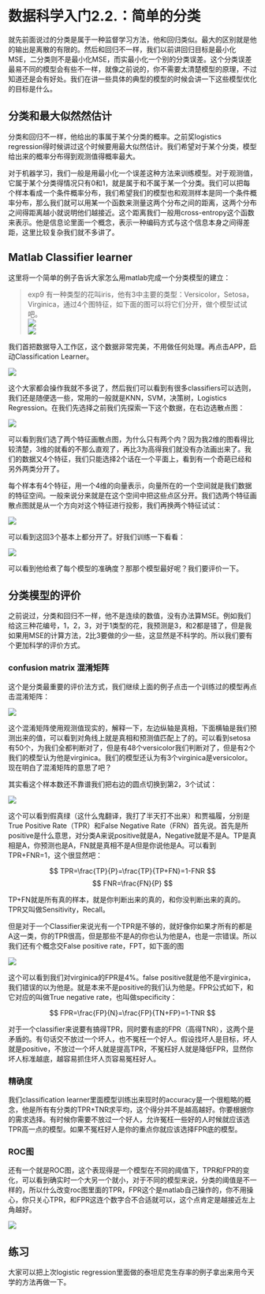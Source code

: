 # 数据科学入门2.2.：简单的分类

<!-- keywords:建模与仿真;讲义;分类;MATLAB;机器学习; -->
<!-- description:初步介绍了分类这中机器学习的方法，介绍了如何在matlab中建立一个分类的模型，介绍了如何评估一个分类模型的好坏，还有一些非类中的重要概念，例如混淆矩阵相关的概念。 -->
<!-- coverimage:![cover](2020-03-03-12-53-03.png) -->

就先前面说过的分类是属于一种监督学习方法，他和回归类似。最大的区别就是他的输出是离散的有限的。然后和回归不一样，我们以前讲回归目标是最小化MSE，二分类则不是最小化MSE，而实最小化一个别的分类误差。这个分类误差最易不同的模型会有些不一样，就像之前说的，你不需要太清楚模型的原理，不过知道还是会有好处。我们在讲一些具体的典型的模型的时候会讲一下这些模型优化的目标是什么。

## 分类和最大似然然估计

分类和回归不一样，他给出的事属于某个分类的概率。之前奖logistics regression得时候讲过这个时候要用最大似然估计。我们希望对于某个分类，模型给出来的概率分布得到观测值得概率最大。

对于机器学习，我们一般是用最小化一个误差这种方法来训练模型。对于观测值，它属于某个分类得情况只有0和1，就是属于和不属于某一个分类。我们可以把每个样本看成一个条件概率分布，我们希望我们的模型也和观测样本是同一个条件概率分布，那么我们就可以用某一个函数来测量这两个分布之间的距离，这两个分布之间得距离越小就说明他们越接近。这个距离我们一般用cross-entropy这个函数来表示。他是信息论里面一个概念，表示一种编码方式与这个信息本身之间得差距，这里比较复杂我们就不多讲了。

## Matlab Classifier learner
这里将一个简单的例子告诉大家怎么用matlab完成一个分类模型的建立：

>exp9 有一种类型的花叫iris，他有3中主要的类型：Versicolor，Setosa，Virginica，通过4个图特征，如下面的图可以将它们分开，做个模型试试吧。  
![](2020-03-03-12-53-03.png)  
![](2020-03-03-12-55-55.png)  

我们首把数据导入工作区，这个数据非常完美，不用做任何处理。再点击APP，启动Classification Learner。

![](2020-03-03-13-30-25.png)

这个大家都会操作我就不多说了，然后我们可以看到有很多classifiers可以选则，我们还是随便选一些，常用的一般就是KNN，SVM，决策树，Logistics Regression。在我们先选择之前我们先探索一下这个数据，在右边选散点图：

![](2020-03-03-15-08-18.png)

可以看到我们选了两个特征画散点图，为什么只有两个内？因为我2维的图看得比较清楚，3维的就看的不那么直观了，再比3为高得我们就没有办法画出来了。我们的数据又4个特征，我们只能选择2个话在一个平面上，看到有一个奇葩已经和另外两类分开了。

每个样本有4个特征，用一个4维的向量表示，向量所在的一个空间就是我们数据的特征空间。一般来说分来就是在这个空间中把这些点区分开。我们选两个特征画散点图就是从一个方向对这个特征进行投影，我们再换两个特征试试：

![](2020-03-03-15-14-53.png)

可以看到这回3个基本上都分开了。好我们训练一下看看： 


![](2020-03-03-15-15-54.png)

可以看到他给煮了每个模型的准确度？那那个模型最好呢？我们要评价一下。

## 分类模型的评价

之前说过，分类和回归不一样，他不是连续的数值，没有办法算MSE。例如我们给这三种花编号，1，2，3，对于1类型的花，我预测是3，和2都是错了，但是我如果用MSE的计算方法，2比3要做的少一些，这显然是不科学的。所以我们要有个更加科学的评价方式。

### confusion matrix 混淆矩阵

这个是分类最重要的评价法方式，我们继续上面的例子点击一个训练过的模型再点击混淆矩阵：

![](2020-03-03-15-56-59.png)

这个混淆矩阵使用观测值现实的，解释一下，左边纵轴是真相，下面横轴是我们预测出来的值，可以看到对角线上就是真相和预测值匹配上了的。可以看到setosa有50个，为我们全都判断对了，但是有48个versicolor我们判断对了，但是有2个我们的模型认为他是virginica。我们的模型还认为有3个virginica是versicolor。现在明白了混淆矩阵的意思了吧？

其实看这个样本数还不靠谱我们把右边的圆点切换到第2，3个试试：

![](2020-03-03-16-12-28.png)

这个可以看到假真绿（这什么鬼翻译，我打了半天打不出来）和贾福履，分别是True Positive Rate（TPR）和False Negative Rate（FRN）首先说。首先是所positive是什么意思，对分类A来说positive就是A，Negative就是不是A。TP是真相是A，你预测也是A，FN就是真相不是A但是你说他是A。可以看到TPR+FNR=1，这个很显然吧：

$$
TPR=\frac{TP}{P}=\frac{TP}{TP+FN}=1-FNR
$$
$$
FNR=\frac{FN}{P}
$$

TP+FN就是所有真的样本，就是你判断出来的真的，和你没判断出来的真的。TPR又叫做Sensitivity，Recall。

但是对于一个Classifier来说光有一个TPR是不够的，就好像你如果才所有的都是A这一类，你的TPR很高，但是那些不是A的你也认为他是A，也是一宗错误。所以我们还有个概念交False positive rate，FPT，如下面的图

![](2020-03-04-01-01-08.png)

这个可以看到我们对virginica的FPR是4%。false positive就是他不是virginica，我们错误的以为他是。就是本来不是positive的我们认为他是。FPR公式如下，和它对应的叫做True negative rate，也叫做specificity：

$$
FPR=\frac{FP}{N}=\frac{FP}{TN+FP}=1-TNR
$$

对于一个classifier来说要有搞得TPR，同时要有底的FPR（高得TNR），这两个是矛盾的。有句话交不放过一个坏人，也不冤枉一个好人。假设找坏人是目标，坏人就是positive，不放过一个坏人就是提高TPR，不冤枉好人就是降低FPR，显然你坏人标准越底，越容易抓住坏人页容易冤枉好人。

### 精确度

我们classification learner里面模型训练出来现时的accuracy是一个很粗略的概念，他是所有有分类的TPR+TNR求平均，这个得分并不是越高越好。你要根据你的需求选择。有时候你需要不放过一个好人，允许冤枉一些好的人时候就应该选TPR高一点的模型。如果不冤枉好人是你的重点你就应该选择FPR底的模型。

### ROC图

还有一个就是ROC图，这个表现得是一个模型在不同的阈值下，TPR和FPR的变化，可以看到确实时一个大另一个就小，对于不同的模型来说，分类的阈值是不一样的，所以什么改变roc图里面的TPR，FPR这个是matlab自己操作的，你不用操心，你只关心TPR，和FPR这连个数字合不合适就可以，这个点肯定是越接近左上角越好。

![](2020-03-04-01-22-00.png)


## 练习

大家可以把上次logistic regression里面做的泰坦尼克生存率的例子拿出来用今天学的方法再做一下。
